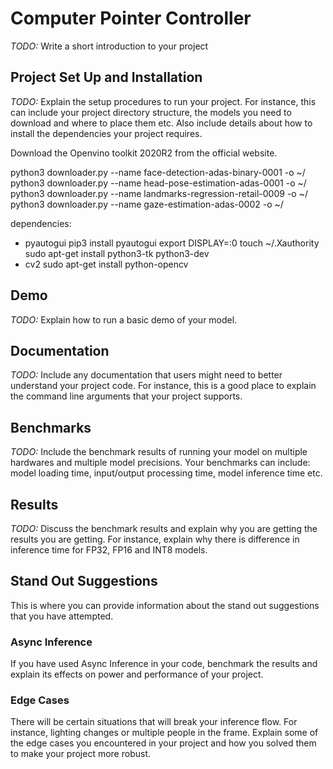 # Computer Pointer Controller

*TODO:* Write a short introduction to your project

## Project Set Up and Installation
*TODO:* Explain the setup procedures to run your project. For instance, this can include your project directory structure, the models you need to download and where to place them etc. Also include details about how to install the dependencies your project requires.

Download the Openvino toolkit 2020R2 from the official website.

python3 downloader.py --name face-detection-adas-binary-0001  -o ~/
python3 downloader.py --name head-pose-estimation-adas-0001 -o ~/
python3 downloader.py --name landmarks-regression-retail-0009  -o ~/
python3 downloader.py --name gaze-estimation-adas-0002  -o ~/

dependencies:
- pyautogui
pip3 install pyautogui
export DISPLAY=:0
touch ~/.Xauthority 
sudo apt-get install python3-tk python3-dev 
- cv2
sudo apt-get install python-opencv

## Demo
*TODO:* Explain how to run a basic demo of your model.

## Documentation
*TODO:* Include any documentation that users might need to better understand your project code. For instance, this is a good place to explain the command line arguments that your project supports.

## Benchmarks
*TODO:* Include the benchmark results of running your model on multiple hardwares and multiple model precisions. Your benchmarks can include: model loading time, input/output processing time, model inference time etc.

## Results
*TODO:* Discuss the benchmark results and explain why you are getting the results you are getting. For instance, explain why there is difference in inference time for FP32, FP16 and INT8 models.

## Stand Out Suggestions
This is where you can provide information about the stand out suggestions that you have attempted.

### Async Inference
If you have used Async Inference in your code, benchmark the results and explain its effects on power and performance of your project.

### Edge Cases
There will be certain situations that will break your inference flow. For instance, lighting changes or multiple people in the frame. Explain some of the edge cases you encountered in your project and how you solved them to make your project more robust.
